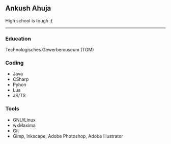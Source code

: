## Ankush Ahuja
High school is tough :(

<hr/>

### Education
Technologisches Gewerbemuseum (TGM)

### Coding
+ Java
+ CSharp
+ Pyhon
+ Lua
+ JS/TS

### Tools
+ GNU/Linux
+ wxMaxima
+ Git
+ Gimp, Inkscape, Adobe Photoshop, Adobe Illustrator
